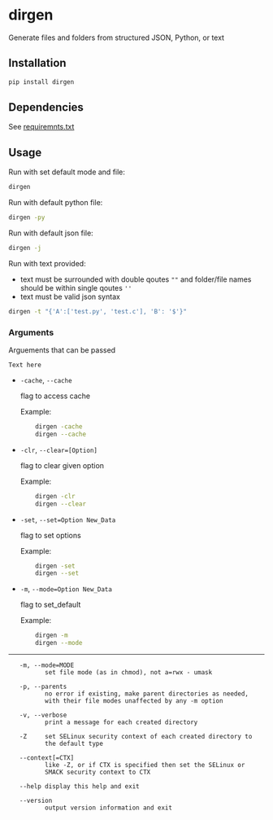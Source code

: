 # dirgen
Generate files and folders from structured JSON, Python, or text


## Installation
```bash
pip install dirgen 
```

## Dependencies
See [requiremnts.txt](https://github.com/Justin-Morrison-github/DirGen)



## Usage

Run with set default mode and file:
```bash
dirgen 
```
Run with default python file:
```bash
dirgen -py
```
Run with default json file:
```bash
dirgen -j
```
Run with text provided:
- text must be surrounded with double qoutes `""` and folder/file names should be within single qoutes `''`
- text must be valid json syntax
```bash
dirgen -t "{'A':['test.py', 'test.c'], 'B': '$'}"
```



                
### Arguments
Arguements that can be passed

    Text here

- `-cache`, `--cache` 
    <div style="margin-top: 10px;"></div>      
    flag to access cache  
    <div style="margin-top: 10px;"></div>      


    Example:
    ```bash
        dirgen -cache
        dirgen --cache
    ```
        
- `-clr`, `--clear=[Option]` 
    <div style="margin-top: 10px;"></div>      
    flag to clear given option  
    <div style="margin-top: 10px;"></div>      


    Example:
    ```bash
        dirgen -clr
        dirgen --clear
    ```
        

- `-set`, `--set=Option New_Data` 
    <div style="margin-top: 10px;"></div>      
    flag to set options
    <div style="margin-top: 10px;"></div>      

    Example:
    ```bash
        dirgen -set
        dirgen --set
    ```

- `-m`, `--mode=Option New_Data` 
    <div style="margin-top: 10px;"></div>      
    flag to set_default
    <div style="margin-top: 10px;"></div>      

    Example:
    ```bash
        dirgen -m
        dirgen --mode
    ```

-------

       -m, --mode=MODE
              set file mode (as in chmod), not a=rwx - umask

       -p, --parents
              no error if existing, make parent directories as needed,
              with their file modes unaffected by any -m option

       -v, --verbose
              print a message for each created directory

       -Z     set SELinux security context of each created directory to
              the default type

       --context[=CTX]
              like -Z, or if CTX is specified then set the SELinux or
              SMACK security context to CTX

       --help display this help and exit

       --version
              output version information and exit

